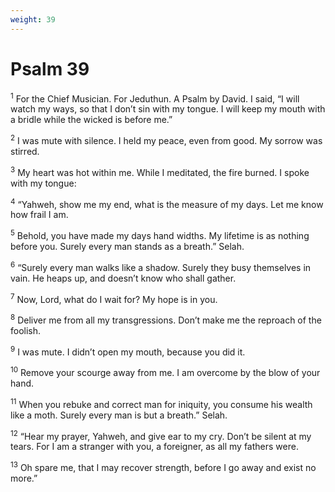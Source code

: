 ```yaml
---
weight: 39
---
```


# Psalm 39

<sup>1</sup> For the Chief Musician. For Jeduthun. A Psalm by David. I said, “I will watch my ways, so that I don’t sin with my tongue. I will keep my mouth with a bridle while the wicked is before me.” 

<sup>2</sup> I was mute with silence. I held my peace, even from good. My sorrow was stirred. 

<sup>3</sup> My heart was hot within me. While I meditated, the fire burned. I spoke with my tongue: 

<sup>4</sup> “Yahweh, show me my end, what is the measure of my days. Let me know how frail I am. 

<sup>5</sup> Behold, you have made my days hand widths. My lifetime is as nothing before you. Surely every man stands as a breath.” Selah. 

<sup>6</sup> “Surely every man walks like a shadow. Surely they busy themselves in vain. He heaps up, and doesn’t know who shall gather. 

<sup>7</sup> Now, Lord, what do I wait for? My hope is in you. 

<sup>8</sup> Deliver me from all my transgressions. Don’t make me the reproach of the foolish. 

<sup>9</sup> I was mute. I didn’t open my mouth, because you did it. 

<sup>10</sup> Remove your scourge away from me. I am overcome by the blow of your hand. 

<sup>11</sup> When you rebuke and correct man for iniquity, you consume his wealth like a moth. Surely every man is but a breath.” Selah. 

<sup>12</sup> “Hear my prayer, Yahweh, and give ear to my cry. Don’t be silent at my tears. For I am a stranger with you, a foreigner, as all my fathers were. 

<sup>13</sup> Oh spare me, that I may recover strength, before I go away and exist no more.” 


